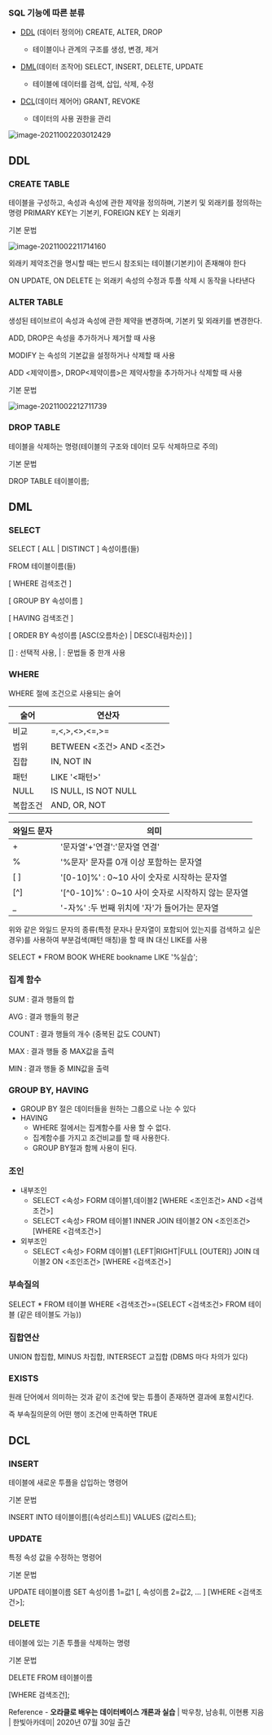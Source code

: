 ### SQL 기능에 따른 분류

- [DDL](#DDL) (데이터 정의어) CREATE, ALTER, DROP
	- 테이블이나 관계의 구조를 생성, 변경, 제거

- [DML](#DML)(데이터 조작어) SELECT, INSERT, DELETE, UPDATE
	- 테이블에 데이터를 검색, 삽입, 삭제, 수정

- [DCL](#DCL)(데이터 제어어) GRANT, REVOKE
	- 데이터의 사용 권한을 관리

![image-20211002203012429](../images/image-20211002203012429.png?lastModify=1633178068)

## DDL

### CREATE TABLE

테이블을 구성하고, 속성과 속성에 관한 제약을 정의하며, 기본키 및 외래키를 정의하는 명령
PRIMARY KEY는 기본키, FOREIGN KEY 는 외래키

기본 문법

![image-20211002211714160](../images/image-20211002211714160.png)

외래키 제약조건을 명시할 때는 반드시 참조되는 테이블(기본키)이 존재해야 한다

ON UPDATE, ON DELETE 는 외래키 속성의 수정과 투플 삭제 시 동작을 나타낸다

### ALTER TABLE

생성된 테이브르이 속성과 속성에 관한 제약을 변경하며, 기본키 및 외래키를 변경한다.

ADD, DROP은 속성을 추가하거나 제거할 때 사용

MODIFY 는 속성의 기본값을 설정하거나 삭제할 때 사용

ADD <제약이름>, DROP<제약이름>은 제약사항을 추가하거나 삭제할 때 사용

기본 문법

![image-20211002212711739](../images/image-20211002212711739.png)

### DROP TABLE

테이블을 삭제하는 명령(테이블의 구조와 데이터 모두 삭제하므로 주의)

기본 문법

DROP TABLE 테이블이름;



## DML

### SELECT

SELECT [ ALL | DISTINCT ] 속성이름(들)

FROM 테이블이름(들)

[ WHERE 검색조건 ]

[ GROUP BY 속성이름 ]

[ HAVING 검색조건 ]

[ ORDER BY 속성이름 [ASC(오름차순) | DESC(내림차순)] ]

[] : 선택적 사용, | : 문법들 중 한개 사용

### WHERE

WHERE 절에 조건으로 사용되는 술어

| 술어     | 연산자                    |
| -------- | ------------------------- |
| 비교     | =,<,>,<>,<=,>=            |
| 범위     | BETWEEN <조건> AND <조건> |
| 집합     | IN, NOT IN                |
| 패턴     | LIKE '<패턴>'             |
| NULL     | IS NULL, IS NOT NULL      |
| 복합조건 | AND, OR, NOT              |

| 와일드 문자 | 의미                                                |
| ----------- | --------------------------------------------------- |
| +           | '문자열'+'연결':'문자열 연결'                       |
| %           | '%문자' 문자를 0개 이상 포함하는 문자열             |
| [ ]         | '[0-10]%' : 0~10 사이 숫자로 시작하는 문자열        |
| [^]         | '\[^0-10]%' : 0~10 사이 숫자로 시작하지 않는 문자열 |
| _           | '-자%' :두 번째 위치에 '자'가 들어가는 문자열       |

위와 같은 와일드 문자의 종류(특정 문자나 문자열이 포함되어 있는지를 검색하고 싶은 경우)를 사용하여 부분검색(패턴 매칭)을 할 때 IN 대신 LIKE를 사용

SELECT * FROM BOOK WHERE bookname LIKE '%실습';

### 집계 함수

SUM : 결과 행들의 합

AVG : 결과 행들의 평균 

COUNT : 결과 행들의 개수 (중복된 값도 COUNT)

MAX : 결과 행들 중 MAX값을 출력

MIN : 결과 행들 중 MIN값을 출력

### GROUP BY, HAVING

- GROUP BY 절은 데이터들을 원하는 그룹으로 나눈 수 있다
- HAVING
	- WHERE 절에서는 집계함수를 사용 할 수 없다.
	- 집계함수를 가지고 조건비교를 할 때 사용한다.
	- GROUP BY절과 함께 사용이 된다.

### 조인

- 내부조인
	- SELECT <속성>
		FORM 데이블1,데이블2 
		[WHERE <조인조건> AND <검색조건>]
	- SELECT <속성>
		FROM 테이블1 INNER JOIN 테이블2 ON <조인조건>
		[WHERE <검색조건>]
- 외부조인
	- SELECT <속성>
		FORM 데이블1 {LEFT|RIGHT|FULL [OUTER]} JOIN 데이블2 ON  <조인조건>
		[WHERE <검색조건>]

### 부속질의

SELECT *
FROM 테이블
WHERE <검색조건>=(SELECT <검색조건>
									FROM 테이블 (같은 테이블도 가능))

### 집합연산

UNION 합집합, MINUS 차집합, INTERSECT 교집합 (DBMS 마다 차의가 있다)

### EXISTS

원래 단어에서 의미하는 것과 같이 조건에 맞는 튜플이 존재하면 결과에 포함시킨다.

즉 부속질의문의 어떤 행이 조건에 만족하면 TRUE



## DCL

### INSERT

테이블에 새로운 투플을 삽입하는 명령어

기본 문법

INSERT INTO 테이블이름[(속성리스트)]
		VALUES (값리스트);

### UPDATE

특정 속성 값을 수정하는 명령어

기본 문법

UPDATE 테이블이름
SET 속성이름 1=값1 [, 속성이름 2=값2, ... ]
[WHERE <검색조건>];

### DELETE

테이블에 있는 기존 투플을 삭제하는 명령

기본 문법

DELETE FROM 테이블이름

[WHERE 검색조건];





Reference - **오라클로 배우는** **데이터베이스 개론과 실습** | 박우창, 남송휘, 이현룡 지음 | 한빛아카데미| 2020년 07월 30일 출간